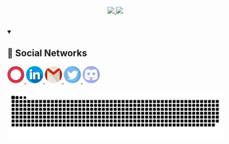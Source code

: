 <p align="center">
  <a href="https://tarun-kamboj.github.io/">
    <img width="400" src="https://readme-typing-svg.herokuapp.com/?font=Righteous&color=E1E1E1&size=60&center=true&vCenter=true&width=450&height=100&lines=Hello+%F0%9F%91%8B+my;I+am+a+Python;">
    <img width="400" src="https://readme-typing-svg.herokuapp.com/?font=Righteous&color=E1E1E1&size=60&center=true&vCenter=true&width=450&height=100&lines=name+is+Fyodor.;Developer;Web+Developer.;in+touch.+%F0%9F%98%84">
  </a>
  <br><br>
  <details open>
  <summary><h2>💭 Social Networks</h2></summary>
  <p>
  <a href="https://Tarun-Kamboj.github.io">
    <img height="40px" src="Images/Static/portfolio.png" title="Portfolio">
  </a>
  <a href="https://www.linkedin.com/in/kambojtarun">
    <img height="40px" src="Images/Static/linkedin.png" title="LinkedIn">
  </a>
  <a href="mailto:bychkovfyodor02@gmail.com">
    <img height="40px" src="Images/Static/gmail.png" title="Mail">
  </a>
  <a href="">
    <img height="40px" src="Images/Static/twitter.png" title="Twitter">
  </a>
  <a href="https://discord.com/users/675661431848566806">
    <img height="40px" src="Images/Static/discord.png" title="Discord">
  </a>
  <br><br>
  <img src="Images/Dynamic/snake.svg" style="background:#161b22;">